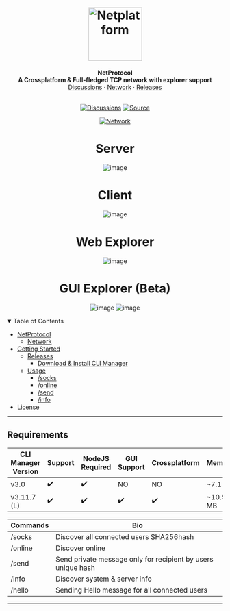 <h1 align="center">
  <a href="https://github.com/dec0dOS/amazing-github-template">
    <img src="https://cdn-icons-png.flaticon.com/512/2561/2561991.png" alt="Netplatform" width="125" height="125">
  </a>
</h1>

<div align="center">
  <b>NetProtocol</b>
  <br />
  <b>A Crossplatform & Full-fledged TCP network with explorer support</b>
  <br />
  <a href="https://github.com/ynwqmv/netprotocol/discussions/3">Discussions</a>
  ·
  <a href="https://github.com/ynwqmv/netprotocol/tree/master/NetProtocol%2B%2B/network">Network</a>
  ·
  <a href="https://github.com/ynwqmv/netprotocol/releases">Releases</a>
</div>

<div align="center">
<br />

[![Discussions](https://img.shields.io/github/license/dec0dOS/amazing-github-template.svg?style=flat-square)](https://github.com/ynwqmv/netprotocol/discussions/3)
[![Source](https://img.shields.io/badge/YouTube-@qmvcpp-blue.svg)](https://www.youtube.com/channel/UCTjy50H6WsJtW_7lXo2NW8g)

[![Network](https://img.shields.io/badge/Network-0x79C2-red.svg)](https://github.com/ynwqmv/netplatform/blob/master/NETWORK.md)

# Server
![image](https://user-images.githubusercontent.com/112755279/230722381-61ac4aa3-4865-4d73-9fc6-2c2f74492dc2.png)
# Client
![image](https://user-images.githubusercontent.com/112755279/230722468-e2191737-3bed-4894-98a8-d12bfb18d12e.png)
# Web Explorer
![image](https://user-images.githubusercontent.com/112755279/230722626-f228c735-0ff4-4714-9e0b-ca73c43ecbea.png)
# GUI Explorer (Beta)
![image](https://user-images.githubusercontent.com/112755279/230722702-c80846af-b170-4d5e-a0ae-8f2400fc9fe2.png)
![image](https://user-images.githubusercontent.com/112755279/230722711-6966c45a-90af-40da-9453-9613c669b402.png)


</div>
<details open="open">
<summary>Table of Contents</summary>

- [NetProtocol](https://github.com/ynwqmv/netplatform/blob/master/netplatform/Blockchain.h)
  - [Network](#built-with)
- [Getting Started](#getting-started)
  - [Releases](https://github.com/ynwqmv/netplatform/releases)
    - [Download & Install CLI Manager](https://github.com/ynwqmv/netplatform/releases)
  - [Usage](#usage)
    - [/socks]()
    - [/online]()
    - [/send]()
    - [/info]()
- [License](https://github.com/ynwqmv/netplatform/blob/master/LICENSE)
 

</details>

---


## Requirements
| CLI Manager Version | Support | NodeJS Required| GUI Support  | Crossplatform | Memory | Network Version |
|---------------------|---------|-----|--------|------|------|--------|
|      v3.0           |    ✔️  |  ✔️ |  NO|  NO |~7.1 MB |  0x76C2  |
|      v3.11.7 (L)      |    ✔️  | ✔️  | ✔️ | ✔️ |  ~10.5 MB | 0x79C2 |
 
 
 

| Commands | Bio |
|----------| ----|
| /socks   |  Discover all connected users SHA256hash    |
| /online  |  Discover online    |
| /send    |  Send private message only for recipient by users unique hash  |
| /info    |  Discover system & server info | 
| /hello   |  Sending Hello message for all connected users   |

____

